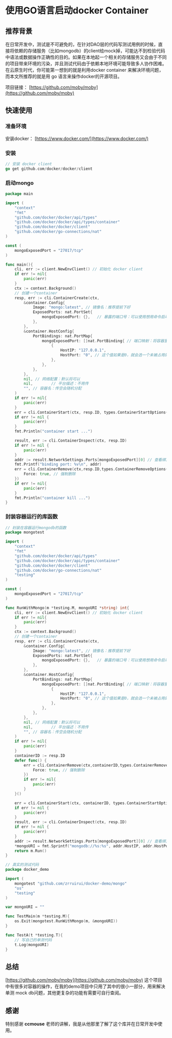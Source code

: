 # 使用GO语言启动docker Container

## **推荐背景**

在日常开发中，测试是不可避免的，在针对DAO层的代码写测试用例的时候，直接将依赖的存储服务（比如mongodb）的client给mock掉，可能达不到检验代码中语法或数据操作正确性的目的。如果在本地起一个相关的存储服务又会由于不同的项目带来环境的污染，并且测试代码由于依赖本地环境可能导致多人协作困难。在云原生时代，你可能第一想到的就是利用docker container 来解决环境问题，而本文所推荐的就是用 go 语言来操作docker的开源项目。

项目链接： [https://github.com/moby/moby](https://github.com/moby/moby)

## **快速使用**

### 准备环境

安装docker： [https://www.docker.com/](https://www.docker.com/)

### 安装

```go
// 安装 docker client
go get github.com/docker/docker/client
```

### 启动mongo

```go
package main

import (
	"context"
	"fmt"
	"github.com/docker/docker/api/types"
	"github.com/docker/docker/api/types/container"
	"github.com/docker/docker/client"
	"github.com/docker/go-connections/nat"
)

const (
	mongoExposedPort = "27017/tcp"
)

func main(){
	cli, err := client.NewEnvClient() // 初始化 docker client
	if err != nil{
		panic(err)
	}
	ctx := context.Background()
	// 创建一个container
	resp, err := cli.ContainerCreate(ctx,
		&container.Config{
			Image: "mongo:latest", // 镜像名：推荐提前下好
			ExposedPorts: nat.PortSet{
				mongoExposedPort: {},   // 暴露的端口号：可以使用想用命令启动一个，然后通过docker ps 看
			},
		},
		&container.HostConfig{
			PortBindings: nat.PortMap{
				mongoExposedPort: []nat.PortBinding{ // 端口映射：将容器里的 27017 映射到本机的 27017 端口
					{
						HostIP: "127.0.0.1",
						HostPort: "0", // 这个值如果是0，就会选一个未被占用的端口
					},
				},
			},
		},
		nil, // 网络配置：默认将可以
		nil,	    // 平台描述：不用传
		"", // 容器名：传空会随机分配
	)
	if err != nil{
		panic(err)
	}
	err = cli.ContainerStart(ctx, resp.ID, types.ContainerStartOptions{}) // start container
	if err != nil {
		panic(err)
	}
	fmt.Println("container start ...")

	result, err := cli.ContainerInspect(ctx, resp.ID)
	if err != nil {
		panic(err)
	}
	addr := result.NetworkSettings.Ports[mongoExposedPort][0] // 查看绑定到的地址
	fmt.Printf("binding port: %v\n", addr)
	err = cli.ContainerRemove(ctx,resp.ID,types.ContainerRemoveOptions{ // remove container
		Force: true, // 强制删除
	})
	if err != nil{
		panic(err)
	}
	fmt.Println("container kill ...")
}
```

### 封装容器运行的库函数

```go
// 封装在容器运行mongodb的函数
package mongotest

import (
	"context"
	"fmt"
	"github.com/docker/docker/api/types"
	"github.com/docker/docker/api/types/container"
	"github.com/docker/docker/client"
	"github.com/docker/go-connections/nat"
	"testing"
)

const (
	mongoExposedPort = "27017/tcp"
)

func RunWithMongo(m *testing.M, mongoURI *string) int{
	cli, err := client.NewEnvClient() // 初始化 docker client
	if err != nil{
		panic(err)
	}
	ctx := context.Background()
	// 创建一个container
	resp, err := cli.ContainerCreate(ctx,
		&container.Config{
			Image: "mongo:latest", // 镜像名：推荐提前下好
			ExposedPorts: nat.PortSet{
				mongoExposedPort: {},   // 暴露的端口号：可以使用想用命令启动一个，然后通过docker ps 看
			},
		},
		&container.HostConfig{
			PortBindings: nat.PortMap{
				mongoExposedPort: []nat.PortBinding{ // 端口映射：将容器里的 27017 映射到本机的 27017 端口
					{
						HostIP: "127.0.0.1",
						HostPort: "0", // 这个值如果是0，就会选一个未被占用的端口
					},
				},
			},
		},
		nil, // 网络配置：默认将可以
		nil,	    // 平台描述：不用传
		"", // 容器名：传空会随机分配
	)
	if err != nil{
		panic(err)
	}
	containerID := resp.ID
	defer func() {
		err = cli.ContainerRemove(ctx,containerID,types.ContainerRemoveOptions{ // remove container
			Force: true, // 强制删除
		})
		if err != nil{
			panic(err)
		}
	}()

	err = cli.ContainerStart(ctx, containerID, types.ContainerStartOptions{}) // start container
	if err != nil {
		panic(err)
	}
	result, err := cli.ContainerInspect(ctx, resp.ID)
	if err != nil {
		panic(err)
	}
	addr := result.NetworkSettings.Ports[mongoExposedPort][0] // 查看绑定到的地址
	*mongoURI = fmt.Sprintf("mongodb://%s:%s", addr.HostIP, addr.HostPort)
	return m.Run()
}
```

```go
// 真实的测试代码
package docker_demo

import (
	mongotest "github.com/zrruirui/docker-demo/mongo"
	"os"
	"testing"
)

var mongoURI = ""

func TestMain(m *testing.M){
	os.Exit(mongotest.RunWithMongo(m, &mongoURI))
}

func TestA(t *testing.T){
	// 写自己的单测代码
	t.Log(mongoURI)
}
```

## 总结

[https://github.com/moby/moby](https://github.com/moby/moby) 这个项目中有很多对容器的操作，在我的demo项目中只用了其中的很小一部分，用来解决单测 mock db问题，其他更复杂的功能有需要可自行查阅。

## 感谢

特别感谢 **ccmouse** 老师的讲解，我是从他那里了解了这个库并在日常开发中使用。
